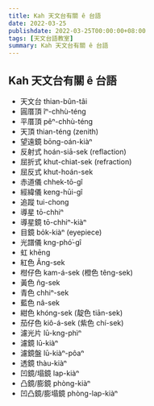 ```yaml
---
title: Kah 天文台有關 ê 台語
date: 2022-03-25
publishdate: 2022-03-25T00:00:00+08:00
tags: [天文台語教室]
summary: Kah 天文台有關 ê 台語
---
```


## Kah 天文台有關 ê 台語
- 天文台 thian-bûn-tâi
- 圓厝頂 îⁿ-chhù-téng
- 平厝頂 pêⁿ-chhù-téng
- 天頂 thian-téng (zenith)
- 望遠鏡 bōng-oán-kiàⁿ
- 反射式 hoán-siā-sek (reflaction)
- 屈折式 khut-chiat-sek (refraction)
- 屈反式 khut-hoán-sek
- 赤道儀 chhek-tō-gî
- 經緯儀 keng-hūi-gî
- 追蹤 tui-chong
- 導星 tō-chhiⁿ
- 導星鏡 tō-chhiⁿ-kiàⁿ
- 目鏡 bo̍k-kiàⁿ (eyepiece)
- 光譜儀 kng-phó͘-gî
- 虹 khēng
- 紅色 Âng-sek
- 柑仔色 kam-á-sek (橙色 têng-sek)
- 黃色 n̂g-sek
- 青色 chhiⁿ-sek
- 藍色 nâ-sek
- 紺色 khóng-sek (靛色 tiān-sek)
- 茄仔色 kiô-á-sek (紫色 chí-sek)
- 濾光片 lū-kng-phìⁿ
- 濾鏡 lū-kiàⁿ
- 濾鏡盤 lū-kiàⁿ-pôaⁿ
- 透鏡 thàu-kiàⁿ
- 凹鏡/塌鏡 lap-kiàⁿ
- 凸鏡/膨鏡 phòng-kiàⁿ
- 凹凸鏡/膨塌鏡 phòng-lap-kiàⁿ
